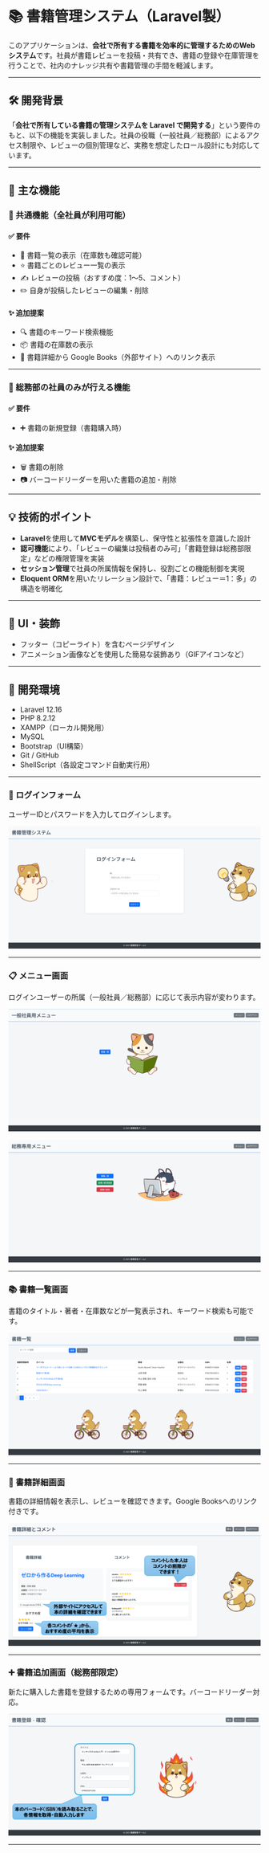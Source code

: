 # 📚 書籍管理システム（Laravel製）

このアプリケーションは、**会社で所有する書籍を効率的に管理するためのWebシステム**です。社員が書籍レビューを投稿・共有でき、書籍の登録や在庫管理を行うことで、社内のナレッジ共有や書籍管理の手間を軽減します。

---

## 🛠️ 開発背景

「**会社で所有している書籍の管理システムを Laravel で開発する**」という要件のもと、以下の機能を実装しました。社員の役職（一般社員／総務部）によるアクセス制限や、レビューの個別管理など、実務を想定したロール設計にも対応しています。

---

## 🚩 主な機能

### 👤 共通機能（全社員が利用可能）

#### ✅ 要件

- 📖 書籍一覧の表示（在庫数も確認可能）
- ⭐ 書籍ごとのレビュー一覧の表示
- ✍️ レビューの投稿（おすすめ度：1〜5、コメント）
- ✏️ 自身が投稿したレビューの編集・削除

#### ✨ 追加提案

- 🔍 書籍のキーワード検索機能
- 📦 書籍の在庫数の表示  
- 🔗 書籍詳細から Google Books（外部サイト）へのリンク表示  

---

### 🏢 総務部の社員のみが行える機能

#### ✅ 要件

- ➕ 書籍の新規登録（書籍購入時）

#### ✨ 追加提案

- 🗑️ 書籍の削除  
- 📷 バーコードリーダーを用いた書籍の追加・削除  


---

## 💡 技術的ポイント

- **Laravel**を使用して**MVCモデル**を構築し、保守性と拡張性を意識した設計
- **認可機能**により、「レビューの編集は投稿者のみ可」「書籍登録は総務部限定」などの権限管理を実装
- **セッション管理**で社員の所属情報を保持し、役割ごとの機能制御を実現
- **Eloquent ORM**を用いたリレーション設計で、「書籍：レビュー＝1：多」の構造を明確化

---

## 🎨 UI・装飾

- フッター（コピーライト）を含むページデザイン
- アニメーション画像などを使用した簡易な装飾あり（GIFアイコンなど）

---

## 🔧 開発環境

- Laravel 12.16
- PHP 8.2.12
- XAMPP（ローカル開発用）
- MySQL
- Bootstrap（UI構築）
- Git / GitHub
- ShellScript（各設定コマンド自動実行用）

---

### 🔐 ログインフォーム

ユーザーIDとパスワードを入力してログインします。

![ログインフォーム](docs/images/AppTop.png)

---

### 📋 メニュー画面

ログインユーザーの所属（一般社員／総務部）に応じて表示内容が変わります。

![メニュー画面](docs/images/AppIppan.png)
  
![メニュー画面](docs/images/AppSoumu.png)

---

### 📚 書籍一覧画面

書籍のタイトル・著者・在庫数などが一覧表示され、キーワード検索も可能です。

![書籍一覧画面](docs/images/Applist.png)

---

### 📖 書籍詳細画面

書籍の詳細情報を表示し、レビューを確認できます。Google Booksへのリンク付きです。

![書籍詳細画面](docs/images/AppShousai.png)

---

### ➕ 書籍追加画面（総務部限定）

新たに購入した書籍を登録するための専用フォームです。バーコードリーダー対応。

![書籍追加画面](docs/images/AppAddBook.png)

---
